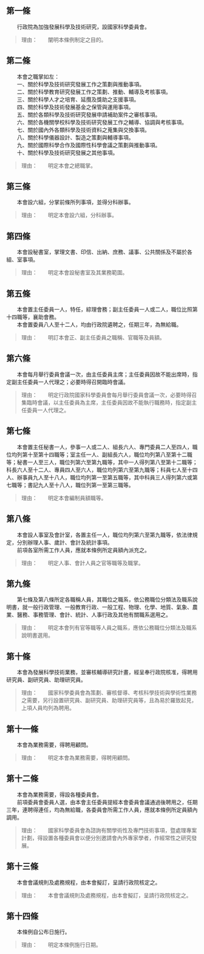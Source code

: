 第一條 
-------
　　行政院為加強發展科學及技術研究，設國家科學委員會。  
> 理由：　　闡明本條例制定之目的。



第二條 
-------
　　本會之職掌如左：  
　　一、關於科學及技術研究發展工作之策劃與推動事項。  
　　二、關於科學教育研究發展工作之策劃、推動、輔導及考核事項。  
　　三、關於科學人才之培育、延攬及獎助之支援事項。  
　　四、關於科學及技術發展基金之保管與運用事項。  
　　五、關於各類科學及技術研究發展申請補助案件之審核事項。  
　　六、關於各機關學校科學及技術研究發展工作之輔導、協調與考核事項。  
　　七、關於國內外各類科學及技術資料之蒐集與交換事項。  
　　八、關於科學儀器設計、製造之策劃與輔導事項。  
　　九、關於國際科學合作及國際性科學會議之策劃與推動事項。  
　　十、關於科學及技術研究發展之其他事項。  
> 理由：　　明定本會之總職掌。



第三條 
-------
　　本會設六組，分掌前條所列事項，並得分科辦事。  
> 理由：　　明定本會設六組，分科辦事。



第四條 
-------
　　本會設秘書室，掌理文書、印信、出納、庶務、議事、公共關係及不屬於各組、室事項。  
> 理由：　　明定本會設秘書室及其業務範圍。



第五條 
-------
　　本會置主任委員一人，特任，綜理會務；副主任委員一人或二人，職位比照第十四職等，襄助會務。  
　　本會置委員八人至十二人，均由行政院遴聘之，任期三年，為無給職。  
> 理由：　　明訂本會正、副主任委員之職稱、官職等及員額。



第六條 
-------
　　本會每月舉行委員會議一次，由主任委員主席；主任委員因故不能出席時，指定副主任委員一人代理之；必要時得召開臨時會議。  
> 理由：　　明定行政院國家科學委員會每月舉行委員會議一次，必要時得召集臨時會議，以主任委員為主席，主任委員因故不能執行職務時，指定副主任委員一人代理之。



第七條 
-------
　　本會置主任秘書一人，參事一人或二人、組長六人、專門委員二人至四人，職位均列第十至第十四職等；室主任一人、副組長六人，職位均列第八至第十二職等；秘書一人至三人，職位列第六至第九職等，其中一人得列第八至第十二職等；科長六人至十二人、專員四人至六人，職位均列第六至第九職等；科員七人至十四人、辦事員九人至十八人，職位均列第一至第五職等，其中科員三人得列第六或第七職等；書記九人至十八人，職位列第一至第三職等。  
> 理由：　　明定本會編制員額職等。



第八條 
-------
　　本會設人事室及會計室，各置主任一人，職位均列第六至第九職等，依法律規定，分別辦理人事、歲計、會計及統計事項。  
　　前項各室所需工作人員，應就本條例所定員額內派充之。  
> 理由：　　明定人事、會計人員之官等職等及職掌。



第九條 
-------
　　第七條及第八條所定各職稱人員，其職位之職系，依公務職位分類法及職系說明書，就一般行政管理、一般教育行政、一般工程、物理、化學、地質、氣象、農業、醫務、事務管理、會計、統計、人事行政及其他有關職系選用之。  
> 理由：　　明定本會列有官等職等人員之職系，應依公務職位分類法及職系說明書選用。



第十條 
-------
　　本會為發展科學技術業務，並審核輔導研究計畫，經呈奉行政院核准，得聘用研究員、副研究員、助理研究員。  
> 理由：　　國家科學委員會為策劃、審核督導、考核科學技術與學術性業務之需要，另行設置研究員、副研究員、助理研究員等，且為易於羅致起見，上項人員均列為聘用。



第十一條 
---------
　　本會為業務需要，得聘用顧問。  
> 理由：　　明定本會為業務需要，得聘用顧問。



第十二條 
---------
　　本會為業務需要，得設各種委員會。  
　　前項委員會委員人選，由本會主任委員提經本會委員會議通過後聘用之，任期三年，連聘得連任，均為無給職，各委員會所需工作人員，應就本條例所定員額內調用。  
> 理由：　　國家科學委員會為諮詢有關學術性及專門技術事項，暨處理專案計劃，得設置各種委員會以便分別邀請會內外專家學者，作經常性之研究發展。



第十三條 
---------
　　本會會議規則及處務規程，由本會擬訂，呈請行政院核定之。  
> 理由：　　本會會議規則及處務規程，由本會擬訂，呈請行政院核定之。



第十四條 
---------
　　本條例自公布日施行。  
> 理由：　　明定本條例施行日期。